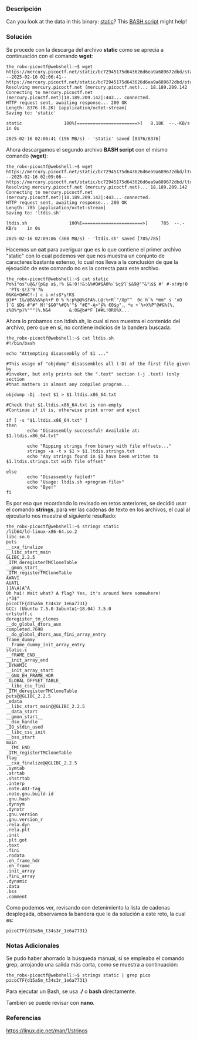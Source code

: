 ### Descripción
Can you look at the data in this binary: [static](https://mercury.picoctf.net/static/bc72945175d643626d6ea9a689672dbd/static)? This [BASH script](https://mercury.picoctf.net/static/bc72945175d643626d6ea9a689672dbd/ltdis.sh) might help!
### Solución
Se procede con la descarga del archivo **static** como se aprecia a continuación con el comando **wget**: 

```shell
the_robx-picoctf@webshell:~$ wget https://mercury.picoctf.net/static/bc72945175d643626d6ea9a689672dbd/static
--2025-02-16 02:06:41--  https://mercury.picoctf.net/static/bc72945175d643626d6ea9a689672dbd/static
Resolving mercury.picoctf.net (mercury.picoctf.net)... 18.189.209.142
Connecting to mercury.picoctf.net (mercury.picoctf.net)|18.189.209.142|:443... connected.
HTTP request sent, awaiting response... 200 OK
Length: 8376 (8.2K) [application/octet-stream]
Saving to: 'static'

static                100%[=======================>]   8.18K  --.-KB/s    in 0s  

2025-02-16 02:06:41 (196 MB/s) - 'static' saved [8376/8376]
```

Ahora descargamos el segundo archivo **BASH script** con el mismo comando (**wget**):

```shell
the_robx-picoctf@webshell:~$ wget https://mercury.picoctf.net/static/bc72945175d643626d6ea9a689672dbd/ltdis.sh
--2025-02-16 02:09:06--  https://mercury.picoctf.net/static/bc72945175d643626d6ea9a689672dbd/ltdis.sh
Resolving mercury.picoctf.net (mercury.picoctf.net)... 18.189.209.142
Connecting to mercury.picoctf.net (mercury.picoctf.net)|18.189.209.142|:443... connected.
HTTP request sent, awaiting response... 200 OK
Length: 785 [application/octet-stream]
Saving to: 'ltdis.sh'

ltdis.sh                100%[=======================>]     785  --.-KB/s    in 0s      

2025-02-16 02:09:06 (360 MB/s) - 'ltdis.sh' saved [785/785]
```

Hacemos un **cat** para averiguar que es lo que contiene el primer archivo "static" con lo cual podemos ver que nos muestra un conjunto de caracteres bastante extenso, lo cual nos lleva a la conclusión de que la ejecución de este comando no es la correcta para este archivo.

```shell
the_robx-picoctf@webshell:~$ cat static
Po%i"os"u@&/{p&p a$,!% $&!0!!&:&%#Q#$Â0%ɂ`$ς$Ղ`$&ۂ"&""@9$$ #' #-x!#p!0 
 'PT$-$!3'9'?&
0&K&+Q#WC!-] c i m!s$*y!K$
@J#* I&/@B&%&%p%+P 0 % %:p%@@%$FA%.L@:%+R`"/Xp"^  0c h`% *mm" s 'xO }`G $D$ #"#" N!'$&0"%#Q%'"$ "#E"-Ą>"ʄ% Є0$ք",܄ *e +`%+X%P"@#&%(%,
z%8%*p)%"""(%.N&4       &:0&@b#*F [##L!0R0%X...
```

Ahora lo probamos con ltdish.sh, lo cual si nos muestra el contenido del archivo, pero que en sí, no contiene indicios de la bandera buscada.

```shell
the_robx-picoctf@webshell:~$ cat ltdis.sh
#!/bin/bash

echo "Attempting disassembly of $1 ..."

#This usage of "objdump" disassembles all (-D) of the first file given by 
#invoker, but only prints out the ".text" section (-j .text) (only section
#that matters in almost any compiled program...

objdump -Dj .text $1 > $1.ltdis.x86_64.txt

#Check that $1.ltdis.x86_64.txt is non-empty
#Continue if it is, otherwise print error and eject

if [ -s "$1.ltdis.x86_64.txt" ]
then
        echo "Disassembly successful! Available at: $1.ltdis.x86_64.txt"

        echo "Ripping strings from binary with file offsets..."
        strings -a -t x $1 > $1.ltdis.strings.txt
        echo "Any strings found in $1 have been written to $1.ltdis.strings.txt with file offset"

else
        echo "Disassembly failed!"
        echo "Usage: ltdis.sh <program-file>"
        echo "Bye!"
fi
```

Es por eso que recordando lo revisado en retos anteriores, se decidió usar el comando **strings**, para ver las cadenas de texto en los archivos, el cual al ejecutarlo nos muestra el siguiente resultado:

```shell
the_robx-picoctf@webshell:~$ strings static
/lib64/ld-linux-x86-64.so.2
libc.so.6
puts
__cxa_finalize
__libc_start_main
GLIBC_2.2.5
_ITM_deregisterTMCloneTable
__gmon_start__
_ITM_registerTMCloneTable
AWAVI
AUATL
[]A\A]A^A_
Oh hai! Wait what? A flag? Yes, it's around here somewhere!
;*3$"
picoCTF{d15a5m_t34s3r_1e6a7731}
GCC: (Ubuntu 7.5.0-3ubuntu1~18.04) 7.5.0
crtstuff.c
deregister_tm_clones
__do_global_dtors_aux
completed.7698
__do_global_dtors_aux_fini_array_entry
frame_dummy
__frame_dummy_init_array_entry
static.c
__FRAME_END__
__init_array_end
_DYNAMIC
__init_array_start
__GNU_EH_FRAME_HDR
_GLOBAL_OFFSET_TABLE_
__libc_csu_fini
_ITM_deregisterTMCloneTable
puts@@GLIBC_2.2.5
_edata
__libc_start_main@@GLIBC_2.2.5
__data_start
__gmon_start__
__dso_handle
_IO_stdin_used
__libc_csu_init
__bss_start
main
__TMC_END__
_ITM_registerTMCloneTable
flag
__cxa_finalize@@GLIBC_2.2.5
.symtab
.strtab
.shstrtab
.interp
.note.ABI-tag
.note.gnu.build-id
.gnu.hash
.dynsym
.dynstr
.gnu.version
.gnu.version_r
.rela.dyn
.rela.plt
.init
.plt.got
.text
.fini
.rodata
.eh_frame_hdr
.eh_frame
.init_array
.fini_array
.dynamic
.data
.bss
.comment
```

Como podemos ver, revisando con detenimiento la lista de cadenas desplegada, observamos la bandera que le da solución a este reto, la cual es:

```
picoCTF{d15a5m_t34s3r_1e6a7731}
```
### Notas Adicionales
Se pudo haber ahorrado la búsqueda manual, si se empleaba el comando grep, arrojando una salida más corta, como se muestra a continuación:

```
the_robx-picoctf@webshell:~$ strings static | grep pico
picoCTF{d15a5m_t34s3r_1e6a7731}
```

Para ejecutar un Bash, se usa **./** o **bash** directamente.

Tambien se puede revisar con **nano**.
### Referencias
https://linux.die.net/man/1/strings
